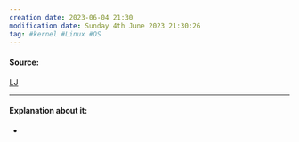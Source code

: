 ```yaml
---
creation date: 2023-06-04 21:30
modification date: Sunday 4th June 2023 21:30:26
tag: #kernel #Linux #OS 
---
```


#### Source:
[LJ](https://linuxjourney.com/lesson/kernel-installation)

-----------------------------------------------------
#### Explanation about it:

* 
